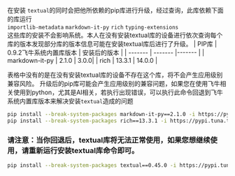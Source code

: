 在安装 `textual`的同时会把他所依赖的pip库进行升级，经过查询，此库依赖下面的库运行 \
`importlib-metadata` `markdown-it-py` `rich` `typing-extensions` \
这些库的安装不会影响系统。本人在没有安装textual库的设备进行依次查询每个库的版本发现部分库的版本信息可能在安装textual库后进行了升级。 
| PIP库 | 0.9.2飞牛系统内置库版本 | 安装后的版本 |
| ------- | ------- |------- |
|   markdown-it-py      |   2.1.0      | 3.0.0|
| rich | 13.3.1 | 14.0.0 |

表格中没有的是在没有安装textual库的设备不存在这个库，将不会产生应用级别兼容风险。
升级后的pip库可能会产生应用级别的兼容问题，如果您在使用飞牛相关使用到python，尤其是AI相关，若执行出现错误，可以执行此命令回退到飞牛系统内置库版本来解决安装`textual`造成的问题
```bash
pip install --break-system-packages markdown-it-py==2.1.0 -i https://pypi.tuna.tsinghua.edu.cn/simple
pip install --break-system-packages rich==13.3.1 -i https://pypi.tuna.tsinghua.edu.cn/simple
```
### 请注意：当你回退后，textual库将无法正常使用，如果您想继续使用，请重新运行安装textual库命令即可。
```bash
pip install --break-system-packages textual==0.45.0 -i https://pypi.tuna.tsinghua.edu.cn/simple
```
